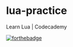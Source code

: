 # lua-practice

Learn Lua | Codecademy

[![forthebadge](https://forthebadge.com/images/badges/contains-technical-debt.svg)](https://forthebadge.com)
